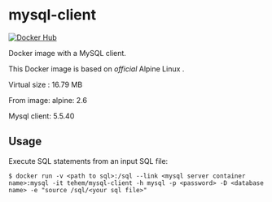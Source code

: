 # mysql-client

[![Docker Hub](https://img.shields.io/badge/docker-ready-blue.svg)](https://registry.hub.docker.com/u/tehem/mysql-client/) 

Docker image with a MySQL client.

This Docker image is based on *official* Alpine Linux .

Virtual size : 16.79 MB

From image: alpine: 2.6

Mysql client: 5.5.40

## Usage

Execute SQL statements from an input SQL file:

```
$ docker run -v <path to sql>:/sql --link <mysql server container name>:mysql -it tehem/mysql-client -h mysql -p <password> -D <database name> -e "source /sql/<your sql file>"
```

